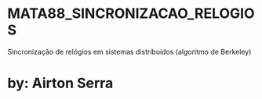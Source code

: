 # MATA88_SINCRONIZACAO_RELOGIOS
Sincronização de relógios em sistemas distribuídos (algoritmo de Berkeley)

# by: Airton Serra
